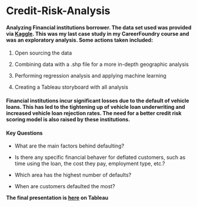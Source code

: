 # Credit-Risk-Analysis

#### Analyzing Financial institutions borrower. The data set used was provided via [Kaggle](https://www.kaggle.com/mamtadhaker/lt-vehicle-loan-default-prediction?select=data_dictionary.csv). This was my last case study in my CareerFoundry course and was an exploratory analysis. Some actions taken included:

1. Open sourcing the data

2. Combining data with a .shp file for a more in-depth geographic analysis

3. Performing regression analysis and applying machine learning

4. Creating a Tableau storyboard with all analysis



#### Financial institutions incur significant losses due to the default of vehicle loans. This has led to the tightening up of vehicle loan underwriting and increased vehicle loan rejection rates. The need for a better credit risk scoring model is also raised by these institutions. 

#### Key Questions

- What are the main factors behind defaulting?

- Is there any specific financial behaver for deflated customers, such as time using the loan, the cost they pay, employment type, etc.?

- Which area has the highest number of defaults?

- When are customers defaulted the most?

**The final presentation is  [here](https://public.tableau.com/app/profile/kentaro.fujita/viz/FinalTask_16297630313420/Story1) on Tableau**
